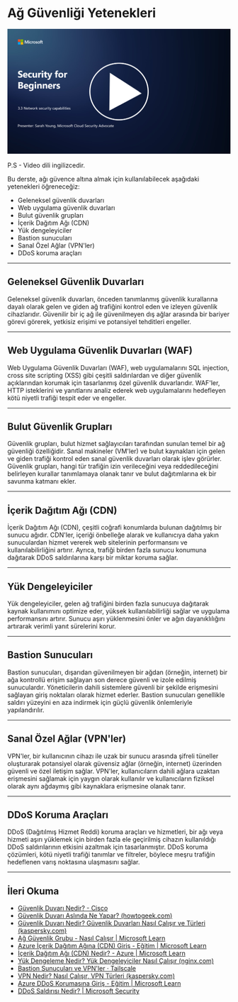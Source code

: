 # Ağ Güvenliği Yetenekleri

[![Videoyu İzle](images/3-3_placeholder.png)](https://learn-video.azurefd.net/vod/player?id=b2a4a548-d129-4add-ba68-eca416ec65bc)

P.S - Video dili ingilizcedir.

Bu derste, ağı güvence altına almak için kullanılabilecek aşağıdaki yetenekleri öğreneceğiz:

- Geleneksel güvenlik duvarları  
- Web uygulama güvenlik duvarları  
- Bulut güvenlik grupları  
- İçerik Dağıtım Ağı (CDN)  
- Yük dengeleyiciler  
- Bastion sunucuları  
- Sanal Özel Ağlar (VPN'ler)  
- DDoS koruma araçları  

---

## Geleneksel Güvenlik Duvarları

Geleneksel güvenlik duvarları, önceden tanımlanmış güvenlik kurallarına dayalı olarak gelen ve giden ağ trafiğini kontrol eden ve izleyen güvenlik cihazlarıdır. Güvenilir bir iç ağ ile güvenilmeyen dış ağlar arasında bir bariyer görevi görerek, yetkisiz erişimi ve potansiyel tehditleri engeller.

---

## Web Uygulama Güvenlik Duvarları (WAF)

Web Uygulama Güvenlik Duvarları (WAF), web uygulamalarını SQL injection, cross site scripting (XSS) gibi çeşitli saldırılardan ve diğer güvenlik açıklarından korumak için tasarlanmış özel güvenlik duvarlarıdır. WAF'ler, HTTP isteklerini ve yanıtlarını analiz ederek web uygulamalarını hedefleyen kötü niyetli trafiği tespit eder ve engeller.

---

## Bulut Güvenlik Grupları

Güvenlik grupları, bulut hizmet sağlayıcıları tarafından sunulan temel bir ağ güvenliği özelliğidir. Sanal makineler (VM'ler) ve bulut kaynakları için gelen ve giden trafiği kontrol eden sanal güvenlik duvarları olarak işlev görürler. Güvenlik grupları, hangi tür trafiğin izin verileceğini veya reddedileceğini belirleyen kurallar tanımlamaya olanak tanır ve bulut dağıtımlarına ek bir savunma katmanı ekler.

---

## İçerik Dağıtım Ağı (CDN)

İçerik Dağıtım Ağı (CDN), çeşitli coğrafi konumlarda bulunan dağıtılmış bir sunucu ağıdır. CDN'ler, içeriği önbelleğe alarak ve kullanıcıya daha yakın sunuculardan hizmet vererek web sitelerinin performansını ve kullanılabilirliğini artırır. Ayrıca, trafiği birden fazla sunucu konumuna dağıtarak DDoS saldırılarına karşı bir miktar koruma sağlar.

---

## Yük Dengeleyiciler

Yük dengeleyiciler, gelen ağ trafiğini birden fazla sunucuya dağıtarak kaynak kullanımını optimize eder, yüksek kullanılabilirliği sağlar ve uygulama performansını artırır. Sunucu aşırı yüklenmesini önler ve ağın dayanıklılığını artırarak verimli yanıt sürelerini korur.

---

## Bastion Sunucuları

Bastion sunucuları, dışarıdan güvenilmeyen bir ağdan (örneğin, internet) bir ağa kontrollü erişim sağlayan son derece güvenli ve izole edilmiş sunuculardır. Yöneticilerin dahili sistemlere güvenli bir şekilde erişmesini sağlayan giriş noktaları olarak hizmet ederler. Bastion sunucuları genellikle saldırı yüzeyini en aza indirmek için güçlü güvenlik önlemleriyle yapılandırılır.

---

## Sanal Özel Ağlar (VPN'ler)

VPN'ler, bir kullanıcının cihazı ile uzak bir sunucu arasında şifreli tüneller oluşturarak potansiyel olarak güvensiz ağlar (örneğin, internet) üzerinden güvenli ve özel iletişim sağlar. VPN'ler, kullanıcıların dahili ağlara uzaktan erişmesini sağlamak için yaygın olarak kullanılır ve kullanıcıların fiziksel olarak aynı ağdaymış gibi kaynaklara erişmesine olanak tanır.

---

## DDoS Koruma Araçları

DDoS (Dağıtılmış Hizmet Reddi) koruma araçları ve hizmetleri, bir ağı veya hizmeti aşırı yüklemek için birden fazla ele geçirilmiş cihazın kullanıldığı DDoS saldırılarının etkisini azaltmak için tasarlanmıştır. DDoS koruma çözümleri, kötü niyetli trafiği tanımlar ve filtreler, böylece meşru trafiğin hedeflenen varış noktasına ulaşmasını sağlar.

---

## İleri Okuma

- [Güvenlik Duvarı Nedir? - Cisco](https://www.cisco.com/c/en/us/products/security/firewalls/what-is-a-firewall.html#~types-of-firewalls)  
- [Güvenlik Duvarı Aslında Ne Yapar? (howtogeek.com)](https://www.howtogeek.com/144269/htg-explains-what-firewalls-actually-do/)  
- [Güvenlik Duvarı Nedir? Güvenlik Duvarları Nasıl Çalışır ve Türleri (kaspersky.com)](https://www.kaspersky.com/resource-center/definitions/firewall)  
- [Ağ Güvenlik Grubu - Nasıl Çalışır | Microsoft Learn](https://learn.microsoft.com/azure/virtual-network/network-security-group-how-it-works)  
- [Azure İçerik Dağıtım Ağına (CDN) Giriş - Eğitim | Microsoft Learn](https://learn.microsoft.com/training/modules/intro-to-azure-content-delivery-network/?WT.mc_id=academic-96948-sayoung)  
- [İçerik Dağıtım Ağı (CDN) Nedir? - Azure | Microsoft Learn](https://learn.microsoft.com/azure/cdn/cdn-overview?WT.mc_id=academic-96948-sayoung)  
- [Yük Dengeleme Nedir? Yük Dengeleyiciler Nasıl Çalışır (nginx.com)](https://www.nginx.com/resources/glossary/load-balancing/)  
- [Bastion Sunucuları ve VPN'ler · Tailscale](https://tailscale.com/learn/bastion-hosts-vs-vpns/)  
- [VPN Nedir? Nasıl Çalışır, VPN Türleri (kaspersky.com)](https://www.kaspersky.com/resource-center/definitions/what-is-a-vpn)  
- [Azure DDoS Korumasına Giriş - Eğitim | Microsoft Learn](https://learn.microsoft.com/training/modules/introduction-azure-ddos-protection/?WT.mc_id=academic-96948-sayoung)  
- [DDoS Saldırısı Nedir? | Microsoft Security](https://www.microsoft.com/security/business/security-101/what-is-a-ddos-attack?WT.mc_id=academic-96948-sayoung)
